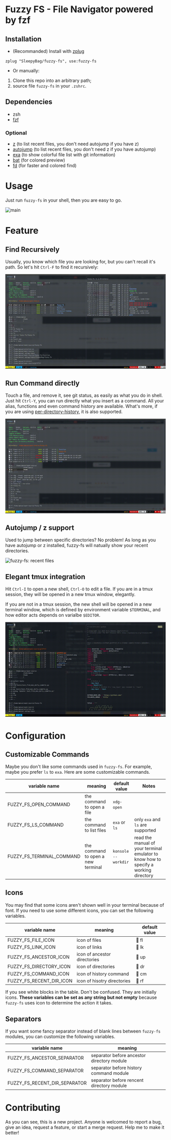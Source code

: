 # Fuzzy FS - File Navigator powered by fzf

## Installation

- (Recommanded) Install with [zplug](https://github.com/zplug/zplug "zplug")

```
zplug "SleepyBag/fuzzy-fs", use:fuzzy-fs
```

- Or manually:

1. Clone this repo into an arbitrary path;
2. source file `fuzzy-fs` in your `.zshrc`.

## Dependencies

- zsh
- [fzf](https://github.com/junegunn/fzf "fzf")

### Optional

- [z](https://github.com/rupa/z "z") (to list recent files, you don't need autojump if you have z)
- [autojump](https://github.com/wting/autojump "autojump") (to list recent files, you don't need z if you have autojump)
- [exa](https://github.com/ogham/exa "exa") (to show colorful file list with git information)
- [bat](https://github.com/sharkdp/bat "bat") (for colored preview)
- [fd](https://github.com/sharkdp/fd "fd") (for faster and colored find)

# Usage

Just run `fuzzy-fs` in your shell, then you are easy to go.

![main](https://raw.githubusercontent.com/SleepyBag/fuzzy-fs/readme/demonstration/main.gif "fuzzy-fs")

# Feature

## Find Recursively

Usually, you know which file you are looking for, but you can't recall it's path. So let's hit `Ctrl-F` to find it recursively:

![fuzzy-fs: find](https://raw.githubusercontent.com/SleepyBag/fuzzy-fs/readme/demonstration/find.gif "fuzzy-fs: find")

## Run Command directly

Touch a file, and remove it, see git status, as easily as what you do in shell. Just hit `Ctrl-Y`, you can run directly what you insert as a command. All your alias, functions and even command history are available. What's more, if you are using [per-directory-history](https://github.com/jimhester/per-directory-history "per-directory-history"), it is also supported.

![fuzzy-fs: command](https://raw.githubusercontent.com/SleepyBag/fuzzy-fs/readme/demonstration/command.gif "fuzzy-fs: command")

## Autojump / z support

Used to jump between specific directories? No problem! As long as you have autojump or z installed, fuzzy-fs will natually show your recent directories.

![fuzzy-fs: recent files](https://raw.githubusercontent.com/SleepyBag/fuzzy-fs/readme/demonstration/recent-files.gif "fuzzy-fs: recent files")

## Elegant tmux integration

Hit `Ctrl-I` to open a new shell, `Ctrl-O` to edit a file. If you are in a tmux session, they will be opened in a new tmux window, elegantly.

If you are not in a tmux session, the new shell will be opened in a new terminal window, which is defined by environment variable `$TERMINAL`, and how editor acts depends on varialbe `$EDITOR`.

![fuzzy-fs: tmux](https://raw.githubusercontent.com/SleepyBag/fuzzy-fs/readme/demonstration/tmux.gif "fuzzy-fs: tmux")

# Configuration

## Customizable Commands

Maybe you don't like some commands used in `fuzzy-fs`. For example, maybe you prefer `ls` to `exa`. Here are some customizable commands.

| variable name             | meaning                            | default value       | Notes                                                                                |
|---------------------------|------------------------------------|---------------------|--------------------------------------------------------------------------------------|
| FUZZY_FS_OPEN_COMMAND     | the command to open a file         | `xdg-open`          |                                                                                      |
| FUZZY_FS_LS_COMMAND       | the command to list files          | `exa` or `ls`       | only `exa` and `ls` are supported                                                    |
| FUZZY_FS_TERMINAL_COMMAND | the command to open a new terminal | `konsole --workdir` | read the manual of your terminal emulator to know how to specify a working directory |

## Icons

You may find that some icons aren't shown well in your terminal because of font. If you need to use some different icons, you can set the following variables.

| variable name            | meaning                      | default value |
|--------------------------|------------------------------|---------------|
| FUZZY_FS_FILE_ICON       | icon of files                |  fl          |
| FUZZY_FS_LINK_ICON       | icon of links                |  lk          |
| FUZZY_FS_ANCESTOR_ICON   | icon of ancestor directories |  up          |
| FUZZY_FS_DIRECTORY_ICON  | icon of directories          |  dr          |
| FUZZY_FS_COMMAND_ICON    | icon of history command      |  cm          |
| FUZZY_FS_RECENT_DIR_ICON | icon of hisotry directories  |  rf          |

If you see white blocks in the table. Don't be confused. They are initially icons. **These variables can be set as any string but not empty** because `fuzzy-fs` uses icon to determine the action it takes.

## Separators

If you want some fancy separator instead of blank lines between `fuzzy-fs` modules, you can customize the following variables.

| variable name                 | meaning                                    |
|-------------------------------|--------------------------------------------|
| FUZZY_FS_ANCESTOR_SEPARATOR   | separator before ancestor directory module |
| FUZZY_FS_COMMAND_SEPARATOR    | separator before history command module    |
| FUZZY_FS_RECENT_DIR_SEPARATOR | separator before rencent directory module  |

# Contributing

As you can see, this is a new project. Anyone is welcomed to report a bug, give an idea, request a feature, or start a merge request. Help me to make it better!

